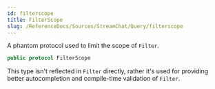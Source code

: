 ```yaml
---
id: filterscope 
title: FilterScope
slug: /ReferenceDocs/Sources/StreamChat/Query/filterscope
---
```


A phantom protocol used to limit the scope of `Filter`.

``` swift
public protocol FilterScope 
```

This type isn't reflected in `Filter` directly, rather it's used for providing better autocompletion and compile-time
validation of `Filter`.
